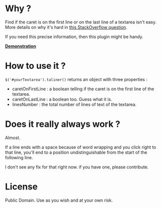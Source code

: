 
# Why ?

Find if the caret is on the first line or on the last line of a textarea isn't easy. More details on why it's hard in [this StackOverflow question](http://stackoverflow.com/q/24605280/263525).

If you need this precise information, then this plugin might be handy.

**[Demonstration](http://dystroy.org/demos/taliner/demo.html)**


# How to use it ?

`$('#yourTextarea').taliner()` returns an object with three properties :

- caretOnFirstLine : a boolean telling if the caret is on the first line of the textarea.
- caretOnLastLine : a boolean too. Guess what it is.
- linesNumber : the total number of lines of text of the textarea.

# Does it really always work ?

Almost.

If a line ends with a space because of word wrapping and you click right to that line, you'll end to a position undistinguishable from the start of the following line.

I don't see any fix for that right now. if you have one, please contribute.

# License 

Public Domain. Use as you wish and at your own risk.
